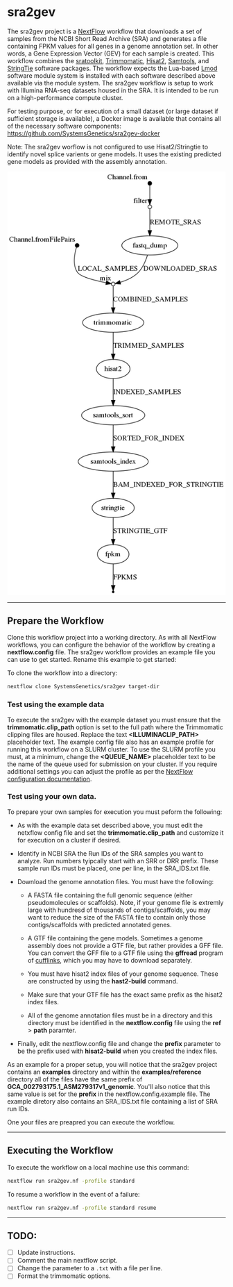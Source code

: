 # sra2gev

The sra2gev project is a [NextFlow](https://www.nextflow.io/) workflow that downloads a set of samples from the NCBI Short Read Archive (SRA) and generates a file containing FPKM values for all genes in a genome annotation set.
In other words, a Gene Expression Vector (GEV) for each sample is created.
This workflow combines the [sratoolkit](https://www.ncbi.nlm.nih.gov/books/NBK158900/), [Trimmomatic](http://www.usadellab.org/cms/?page=trimmomatic), [Hisat2](https://ccb.jhu.edu/software/hisat2/index.shtml), [Samtools](http://www.htslib.org/), and [StringTie](http://www.ccb.jhu.edu/software/stringtie/) software packages.
The workflow expects the Lua-based [Lmod](https://lmod.readthedocs.io/en/latest/) software module system is installed with each software described above available via the module system.
The sra2gev workflow is setup to work with Illumina RNA-seq datasets housed in the SRA.
It is intended to be run on a high-performance compute cluster.

For testing purpose, or for execution of a small dataset (or large dataset if sufficient storage is available), a Docker image is available that contains all of the necessary software components: https://github.com/SystemsGenetics/sra2gev-docker

Note: The sra2gev worflow is not configured to use Hisat2/Stringtie to identify novel splice varients or gene models.
It uses the existing predicted gene models as provided with the assembly annotation.

![flowchart](flowchartgen.png)

---


## Prepare the Workflow

Clone this workflow project into a working directory.
As with all NextFlow workflows, you can configure the behavior of the workflow by creating a **nextflow.config** file.
The sra2gev workflow provides an example file you can use to get started.  Rename this example to get started:

To clone the workflow into a directory:
```bash
nextflow clone SystemsGenetics/sra2gev target-dir
```


### Test using the example data

To execute the sra2gev with the example dataset you must ensure that the **trimmomatic.clip_path** option is set to the full path where the Trimmomatic clipping files are housed.  Replace the text **<ILLUMINACLIP_PATH>** placeholder text. The example config file also has an example profile for running this workflow on a SLURM cluster. To use the SLURM profile you must, at a minimum, change the **<QUEUE_NAME>** placeholder text to be the name of the queue used for submission on your cluster.  If you require additional settings you can adjust the profile as per the [NextFlow configuration documentation](https://www.nextflow.io/docs/latest/config.html#config-profiles).


### Test using your own data.

To prepare your own samples for execution you must peform the following:

- As with the example data set described above, you must edit the netxflow config file and set the **trimmomatic.clip_path** and customize it for execution on a cluster if desired.

- Identify in NCBI SRA the Run IDs of the SRA samples you want to analyze.
  Run numbers tyipcally start with an SRR or DRR prefix.
  These sample run IDs must be placed, one per line, in the SRA_IDS.txt file.

- Download the genome annotation files.
  You must have the following:

  - A FASTA file containing the full genomic sequence (either pseudomolecules or scaffolds). Note, if your genome file is extremly large with hundresd of thousands of contigs/scaffolds, you may want to reduce the size of the FASTA file to contain only those contigs/scaffolds with predicted annotated genes.

  - A GTF file containing the gene models. Sometimes a genome assembly does not provide a GTF file, but rather provides a GFF file. You can convert the GFF file to a GTF file using the **gffread** program of [cufflinks](http://cole-trapnell-lab.github.io/cufflinks/file_formats/), which you may have to download separately.

  - You must have hisat2 index files of your genome sequence.
    These are constructed by using the **hast2-build** command.

  - Make sure that your GTF file has the exact same prefix as the hisat2 index files.

  - All of the genome annotation files must be in a directory and this directory must be identified in the **nextflow.config** file using the **ref** > **path** paramter.

- Finally, edit the nextflow.config file and change the **prefix** parameter to be the prefix used with **hisat2-build** when you created the index files.

As an example for a proper setup, you will notice that the sra2gev project contains an **examples** directory and within the **examples/reference** directory all of the files have the same prefix of **GCA_002793175.1_ASM279317v1_genomic**.
You'll also notice that this same value is set for the **prefix** in the nextflow.config.example file.
The example diretory also contains an SRA_IDS.txt file containing a list of SRA run IDs.

One your files are preapred you can execute the workflow.

---


## Executing the Workflow

To execute the workflow on a local machine use this command:
```bash
nextflow run sra2gev.nf -profile standard
```

To resume a workflow in the event of a failure:
```bash
nextflow run sra2gev.nf -profile standard resume
```



---

## TODO:

- [ ] Update instructions.
- [ ] Comment the main nextflow script.
- [ ] Change the parameter to a `.txt` with a file per line.
- [ ] Format the trimmomatic options.
